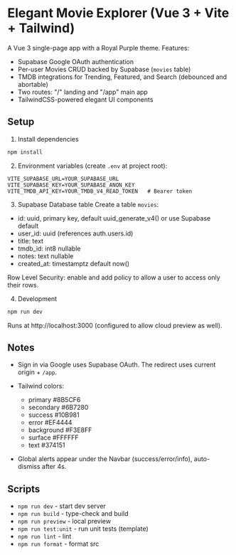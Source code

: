# Elegant Movie Explorer (Vue 3 + Vite + Tailwind)

A Vue 3 single-page app with a Royal Purple theme. Features:
- Supabase Google OAuth authentication
- Per-user Movies CRUD backed by Supabase (`movies` table)
- TMDB integrations for Trending, Featured, and Search (debounced and abortable)
- Two routes: "/" landing and "/app" main app
- TailwindCSS-powered elegant UI components

## Setup

1) Install dependencies
```sh
npm install
```

2) Environment variables (create `.env` at project root):
```
VITE_SUPABASE_URL=YOUR_SUPABASE_URL
VITE_SUPABASE_KEY=YOUR_SUPABASE_ANON_KEY
VITE_TMDB_API_KEY=YOUR_TMDB_V4_READ_TOKEN   # Bearer token
```

3) Supabase Database table
Create a table `movies`:
- id: uuid, primary key, default uuid_generate_v4() or use Supabase default
- user_id: uuid (references auth.users.id)
- title: text
- tmdb_id: int8 nullable
- notes: text nullable
- created_at: timestamptz default now()

Row Level Security: enable and add policy to allow a user to access only their rows.

4) Development
```sh
npm run dev
```
Runs at http://localhost:3000 (configured to allow cloud preview as well).

## Notes

- Sign in via Google uses Supabase OAuth. The redirect uses current origin + `/app`.
- Tailwind colors:
  - primary #8B5CF6
  - secondary #6B7280
  - success #10B981
  - error #EF4444
  - background #F3E8FF
  - surface #FFFFFF
  - text #374151

- Global alerts appear under the Navbar (success/error/info), auto-dismiss after 4s.

## Scripts

- `npm run dev` - start dev server
- `npm run build` - type-check and build
- `npm run preview` - local preview
- `npm run test:unit` - run unit tests (template)
- `npm run lint` - lint
- `npm run format` - format src
